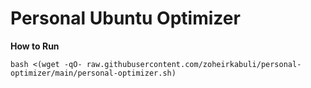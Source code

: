 # Personal Ubuntu Optimizer

**How to Run**

```
bash <(wget -qO- raw.githubusercontent.com/zoheirkabuli/personal-optimizer/main/personal-optimizer.sh)
```
